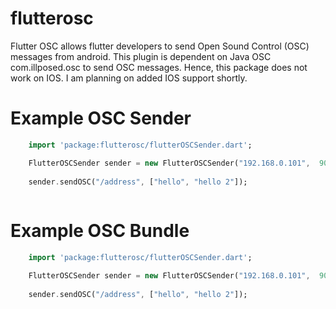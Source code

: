 
# flutterosc

Flutter OSC allows flutter developers to send Open Sound Control (OSC) messages from android.
This plugin is dependent on Java OSC com.illposed.osc to send OSC messages. Hence, this package does not work on IOS. I am planning on added IOS support shortly.


# Example OSC Sender 

 ```dart 
     import 'package:flutterosc/flutterOSCSender.dart';

     FlutterOSCSender sender = new FlutterOSCSender("192.168.0.101",  9076); 
    
     sender.sendOSC("/address", ["hello", "hello 2"]); 
    
```


# Example OSC Bundle 

 ```dart 
     import 'package:flutterosc/flutterOSCSender.dart';

     FlutterOSCSender sender = new FlutterOSCSender("192.168.0.101",  9076); 
    
     sender.sendOSC("/address", ["hello", "hello 2"]); 
    
```